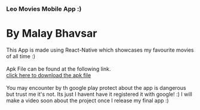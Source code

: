 ### Leo Movies Mobile App :)

# By Malay Bhavsar

This App is made using React-Native which showcases my favourite movies of all time :)
<br/><br/>
Apk File can be found at the following link.<br/>
<a href="https://drive.google.com/file/d/18fkoSQb5emw3UW5ji5xosaS76teGrMaP/view?usp=sharing">click here to download the apk file</a>
<br/><br/>
You may encounter by th google play protect about the app is dangerous but trust me it's not. Its just I havent have it registered it with google! :)
I will make a video soon about the project once I release my final app :)

